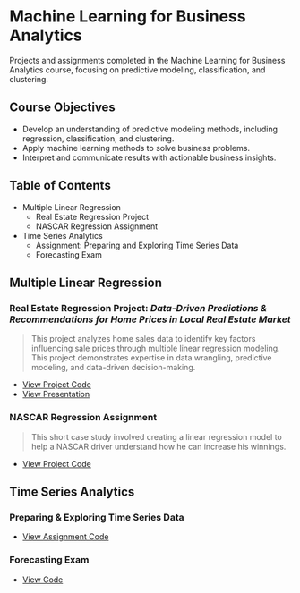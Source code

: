# Machine Learning for Business Analytics 
Projects and assignments completed in the Machine Learning for Business Analytics course, focusing on predictive modeling, classification, and clustering.

## Course Objectives
- Develop an understanding of predictive modeling methods, including regression, classification, and clustering.
- Apply machine learning methods to solve business problems.
- Interpret and communicate results with actionable business insights.

## Table of Contents 
- Multiple Linear Regression
  - Real Estate Regression Project
  - NASCAR Regression Assignment  
- Time Series Analytics
  - Assignment: Preparing and Exploring Time Series Data
  - Forecasting Exam
 
## Multiple Linear Regression 
### **Real Estate Regression Project:** ***Data-Driven Predictions & Recommendations for Home Prices in Local Real Estate Market***
>  This project analyzes home sales data to identify key factors influencing sale prices through multiple linear regression modeling. This project demonstrates expertise in data wrangling, predictive modeling, and data-driven decision-making.
- [View Project Code](Cabrera_Real_Eastate.ipynb)
- [View Presentation](https://www.canva.com/design/DAGQ_jQY7KI/9pIkGK3J-hr4JhNEIfDRYQ/view?utm_content=DAGQ_jQY7KI&utm_campaign=designshare&utm_medium=link2&utm_source=uniquelinks&utlId=hc81a94a300)
### NASCAR Regression Assignment 
> This short case study involved creating a linear regression model to help a NASCAR driver understand how he can increase his winnings.
- [View Project Code](NASCAR_Regression.ipynb)

## Time Series Analytics 
### Preparing & Exploring Time Series Data 
- [View Assignment Code](Cabrera_BAN6025_Assignment2.ipynb)
### Forecasting Exam 
- [View Code](Cabrera_BAN6025_ForecastingExamPt2.ipynb)


